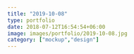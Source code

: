 ```yaml
---
title: "2019-10-08"
type: portfolio
date: 2018-07-12T16:54:54+06:00
image: images/portfolio/2019-10-08.jpg
category: ["mockup","design"]
---
```



